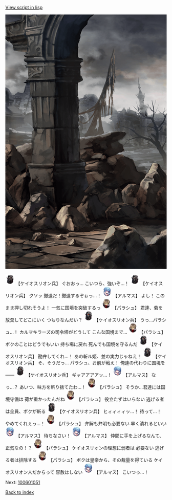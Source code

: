 [View script in lisp](../scripts/100601043.txt)

![201_border.png](../images/backgrounds/201_border.png)

<img src="../images/units/3820001.png" alt="3820001.png" height="34"/>
【ケイオスリオン兵】
ぐおおっ…
こいつら、強いぞ…！

<img src="../images/units/3820001.png" alt="3820001.png" height="34"/>
【ケイオスリオン兵】
クソッ
撤退だ！撤退するぞぉっ…！

<img src="../images/units/3103811.png" alt="3103811.png" height="34"/>
【アルマス】
よし！
このまま押し切れそうよ！
一気に国境を突破するっ

<img src="../images/units/3200411.png" alt="3200411.png" height="34"/>
【パラシュ】
君達、砦を放棄してどこにいく
つもりなんだい？

<img src="../images/units/3820001.png" alt="3820001.png" height="34"/>
【ケイオスリオン兵】
うっ…パラシュ…！
カルマキラーズの司令塔がどうして
こんな国境まで…

<img src="../images/units/3200411.png" alt="3200411.png" height="34"/>
【パラシュ】
ボクのことはどうでもいい
持ち場に戻れ
死んでも国境を守るんだ

<img src="../images/units/3820001.png" alt="3820001.png" height="34"/>
【ケイオスリオン兵】
勘弁してくれ…！
あの斬ル姫、並の実力じゃねえ！

<img src="../images/units/3820001.png" alt="3820001.png" height="34"/>
【ケイオスリオン兵】
そ、そうだっ…
パラシュ、お前が戦え！
俺達の代わりに国境を――

<img src="../images/units/3820001.png" alt="3820001.png" height="34"/>
【ケイオスリオン兵】
ギャアアアアッ…！

<img src="../images/units/3103811.png" alt="3103811.png" height="34"/>
【アルマス】
なっ…？
あいつ、味方を斬り捨てたわ…！

<img src="../images/units/3200411.png" alt="3200411.png" height="34"/>
【パラシュ】
そうか…君達には国境守備は
荷が重かったんだね

<img src="../images/units/3200411.png" alt="3200411.png" height="34"/>
【パラシュ】
役立たずはいらない
逃げる者は全員、ボクが斬る

<img src="../images/units/3820001.png" alt="3820001.png" height="34"/>
【ケイオスリオン兵】
ヒィィィィッ…！
待って…！
やめてくれぇっ…！

<img src="../images/units/3200411.png" alt="3200411.png" height="34"/>
【パラシュ】
弁解も弁明も必要ない
早く潰れるといい

<img src="../images/units/3103811.png" alt="3103811.png" height="34"/>
【アルマス】
待ちなさい！

<img src="../images/units/3103811.png" alt="3103811.png" height="34"/>
【アルマス】
仲間に手を上げるなんて、
正気なの！？

<img src="../images/units/3200411.png" alt="3200411.png" height="34"/>
【パラシュ】
ケイオスリオンの理想に弱者は
必要ない
逃げる者は排除する

<img src="../images/units/3200411.png" alt="3200411.png" height="34"/>
【パラシュ】
ボクは皇帝から、その裁量を得ている
ケイオスリオン人だからって
容赦はしない

<img src="../images/units/3103811.png" alt="3103811.png" height="34"/>
【アルマス】
こいつっ…！

Next: [100601051](100601051.md)

[Back to index](index.md)
